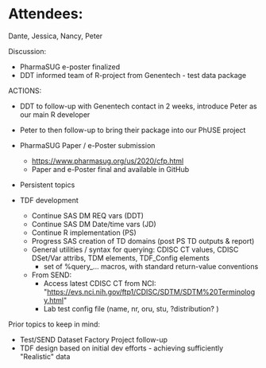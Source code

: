 # Attendees:
Dante, Jessica, Nancy, Peter

Discussion:
* PharmaSUG e-poster finalized
* DDT informed team of R-project from Genentech - test data package

ACTIONS:
* DDT to follow-up with Genentech contact in 2 weeks, introduce Peter as our main R developer
* Peter to then follow-up to bring their package into our PhUSE project

* PharmaSUG Paper / e-Poster submission
  * https://www.pharmasug.org/us/2020/cfp.html
  * Paper and e-Poster final and available in GitHub

* Persistent topics

* TDF development
  * Continue SAS DM REQ vars (DDT)
  * Continue SAS DM Date/time vars (JD)
  * Continue R implementation (PS)
  * Progress SAS creation of TD domains (post PS TD outputs & report)
  * General utilities / syntax for querying: CDISC CT values, CDISC DSet/Var attribs, TDM elements, TDF_Config elements
    * set of %query_... macros, with standard return-value conventions
  * From SEND:
    * Access latest CDISC CT from NCI: "https://evs.nci.nih.gov/ftp1/CDISC/SDTM/SDTM%20Terminology.html" 
    * Lab test config file (name, nr, oru, stu, ?distribution? )

Prior topics to keep in mind:
  * Test/SEND Dataset Factory Project follow-up
  * TDF design based on initial dev efforts - achieving sufficiently "Realistic" data